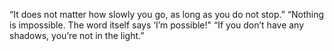 “It does not matter how slowly you go, as long as you do not stop.”
“Nothing is impossible. The word itself says ‘I’m possible!"
“If you don’t have any shadows, you’re not in the light.”
